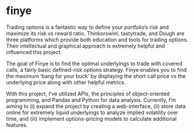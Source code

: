 # finye

Trading options is a fantastic way to define your portfolio’s risk and maximize its risk vs reward ratio. Thinkorswim, tastytrade, and Dough are three platforms which provide both education and tools for trading options. Their intellectual and graphical approach is extremely helpful and influenced this project.

The goal of Finye is to find the optimal underlyings to trade with covered calls, a fairly basic defined-risk options strategy. Finye enables you to find the maximum ‘bang for your buck’ by displaying the short call price vs the underlying price along with other helpful metrics.

With this project, I’ve utilized APIs, the principles of object-oriented programming, and Pandas and Python for data analysis. Currently, I’m aiming to (i) expand the project by creating a web-interface, (ii) store data online for extremely liquid underlyings to analyze implied volatility over time, and (iii) implement options-pricing models to calculate additional features. 


